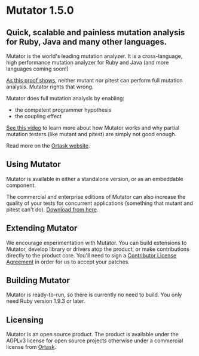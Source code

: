 Mutator 1.5.0
==========================================

Quick, scalable and painless mutation analysis for Ruby, Java and many other languages.
------

Mutator is the world's leading mutation analyzer. It is a cross-language, high performance mutation analyzer for Ruby and Java (and more languages coming soon!)

[As this proof shows](https://gist.github.com/louismrose/11849546efd8cf496fc2#comment-1261635), neither mutant nor pitest can perform full mutation analysis. Mutator rights that wrong.

Mutator does full mutation analysis by enabling:
- the competent programmer hypothesis
- the coupling effect

[See this video](http://www.confreaks.com/videos/3274-mwrc-re-thinking-regression-testing) to learn more about how Mutator works and why partial mutation testers (like mutant and pitest) are simply not good enough.

Read more on the [Ortask website](http://ortask.com/mutator/).



Using Mutator
-----------

Mutator is available in either a standalone version, or as an embeddable component. 

The commercial and enterprise editions of Mutator can also increase the quality of your tests for concurrent applications (something that mutant and pitest can't do). [Download from here](http://ortask.com/mutator/).

 

Extending Mutator
---------------

We encourage experimentation with Mutator. You can build extensions to Mutator, develop library or drivers atop the product, or make contributions directly to the product core. You'll need to sign a [Contributor License Agreement](http://ortask.com/ortask-cla/) in order for us to accept your patches.


Building Mutator
--------------

Mutator is ready-to-run, so there is currently no need to build. You only need Ruby version 1.9.3 or later.


Licensing
---------

Mutator is an open source product. The product is available under the AGPLv3 license for open source projects otherwise under a commercial license from [Ortask](http://ortask.com/pricing-ortask-mutator/).
